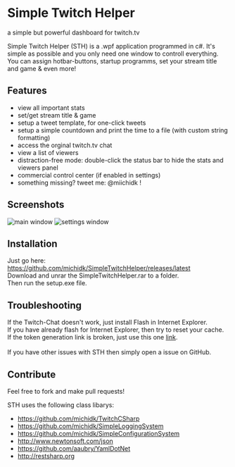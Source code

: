 # Simple Twitch Helper
a simple but powerful dashboard for twitch.tv

Simple Twitch Helper (STH) is a .wpf application programmed in c#. It's simple as possible and you only need one window to controll everything. You can assign hotbar-buttons, startup programms, set your stream title and game & even more!

## Features
- view all important stats
- set/get stream title & game
- setup a tweet template, for one-click tweets
- setup a simple countdown and print the time to a file (with custom string formatting)
- access the orginal twitch.tv chat
- view a list of viewers
- distraction-free mode: double-click the status bar to hide the stats and viewers panel
- commercial control center (if enabled in settings)
- something missing? tweet me: @miichidk !

## Screenshots
![](http://i.imgur.com/Pi4cbJa.png "main window")
![](https://i.imgur.com/tH9Eajv.png "settings window")

## Installation
Just go here:
https://github.com/michidk/SimpleTwitchHelper/releases/latest<br />
Download and unrar the SimpleTwitchHelper.rar to a folder.<br />
Then run the setup.exe file.<br />

## Troubleshooting
If the Twitch-Chat doesn't work, just install Flash in Internet Explorer.<br />
If you have already flash for Internet Explorer, then try to reset your cache.<br />
If the token generation link is broken, just use this one [link](https://twitch.michael-lohr.net/sth).<br />
<br />
If you have other issues with STH then simply open a issue on GitHub.

## Contribute
Feel free to fork and make pull requests!

STH uses the following class libarys:
- https://github.com/michidk/TwitchCSharp
- https://github.com/michidk/SimpleLoggingSystem
- https://github.com/michidk/SimpleConfigurationSystem
- http://www.newtonsoft.com/json
- https://github.com/aaubry/YamlDotNet
- http://restsharp.org
